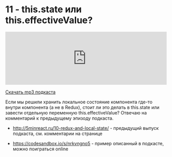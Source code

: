 # 11 - this.state или this.effectiveValue?


<iframe width="100%" height="166" scrolling="no" frameborder="no" src="https://w.soundcloud.com/player/?url=https%3A//api.soundcloud.com/tracks/317495296&amp;color=ff5500&amp;auto_play=false&amp;hide_related=false&amp;show_comments=true&amp;show_user=true&amp;show_reposts=false"></iframe>



<a href="https://5minreact.podster.fm/11/download/audio.mp3?download=yes&media=file"><i class="fa fa-download"></i> Скачать mp3 подкаста</a>



Если мы решили хранить локальное состояние компонента где-то внутри компонента (а не в Redux), стоит ли это делать в this.state или завести отдельную переменную this.effectiveValue? Отвечаю на комментарий к предыдущему эпизоду подкаста.



- http://5minreact.ru/10-redux-and-local-state/ - предыдущий выпуск подкаста, см. комментарии на странице

- https://codesandbox.io/s/nrkvngno5 - пример описанный в подкасте, можно поиграться online
